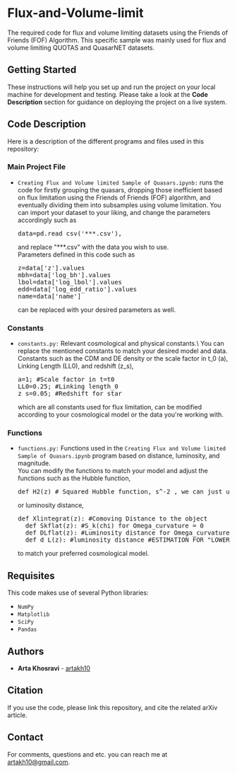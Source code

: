 # Flux-and-Volume-limit
The required code for flux and volume limiting datasets using the Friends of Friends (FOF) Algorithm. This specific sample was mainly used for flux and volume limiting QUOTAS and QuasarNET datasets.

## Getting Started

These instructions will help you set up and run the project on your local machine for development and testing. Please take a look at the **Code Description** section for guidance on deploying the project on a live system.

## Code Description
Here is a description of the different programs and files used in this repository:
### Main Project File
* ```Creating Flux and Volume limited Sample of Quasars.ipynb:``` runs the code for firstly grouping the quasars, dropping those inefficient based on flux limitation using the Friends of Friends (FOF) algorithm, and eventually dividing them into subsamples using volume limitation.
  You can import your dataset to your liking, and change the parameters accordingly such as
  <pre>data=pd.read_csv('***.csv'),</pre>
  and replace "***.csv" with the data you wish to use.\
  Parameters defined in this code such as
  <pre>z=data['z'].values
  mbh=data['log_bh'].values
  lbol=data['log_lbol'].values
  edd=data['log_edd_ratio'].values
  name=data['name']</pre>
  can be replaced with your desired parameters as well.
### Constants
* ```constants.py:``` Relevant cosmological and physical constants.\ You can replace the mentioned constants to match your desired model and data.\
  Constants such as the CDM and DE density or the scale factor in t_0 (a), Linking Length (LL0), and redshift (z_s),
  <pre>a=1; #Scale factor in t=t0
  LL0=0.25; #Linking length_0
  z_s=0.05; #Redshift for star</pre>
    which are all constants used for flux limitation, can be modified according to your cosmological model or the data you're working with.
### Functions
* ```functions.py:``` Functions used in the ```Creating Flux and Volume limited Sample of Quasars.ipynb``` program based on distance, luminosity, and magnitude.\
  You can modify the functions to match your model and adjust the functions such as the Hubble function,
  <pre>def H2(z) # Squared Hubble function, s^-2 , we can just use H_0 instead</pre>
  or luminosity distance,
  <pre>def Xlintegrat(z): #Comoving Distance to the object
    def Skflat(z): #S_k(chi) for Omega_curvature = 0
    def DLflat(z): #Luminosity distance for Omega_curvature = 0 Or Flat Universe #k=0 #INCLUDES "ALL" REDSHIFTS
    def d_L(z): #luminosity distance #ESTIMATION FOR "LOWER" REDSHIFTS</pre>
    to match your preferred cosmological model.


## Requisites
This code makes use of several Python libraries:

* ```NumPy```
* ```Matplotlib```
* ```SciPy```
* ```Pandas```

## Authors

* **Arta Khosravi** - [artakh10](https://github.com/artakh10)


## Citation
If you use the code, please link this repository, and cite the related arXiv article.

## Contact
For comments, questions and etc. you can reach me at artakh10@gmail.com.
